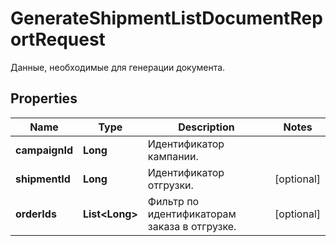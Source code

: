 

# GenerateShipmentListDocumentReportRequest

Данные, необходимые для генерации документа. 

## Properties

| Name | Type | Description | Notes |
|------------ | ------------- | ------------- | -------------|
|**campaignId** | **Long** | Идентификатор кампании. |  |
|**shipmentId** | **Long** | Идентификатор отгрузки. |  [optional] |
|**orderIds** | **List&lt;Long&gt;** | Фильтр по идентификаторам заказа в отгрузке. |  [optional] |



